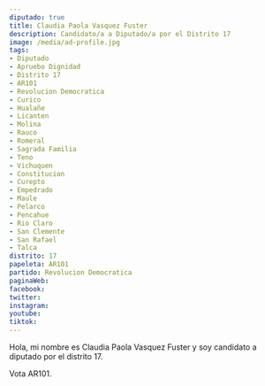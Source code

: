 ```yaml
---
diputado: true
title: Claudia Paola Vasquez Fuster
description: Candidato/a a Diputado/a por el Distrito 17
image: /media/ad-profile.jpg
tags:
- Diputado
- Apruebo Dignidad
- Distrito 17
- AR101
- Revolucion Democratica
- Curico
- Hualañe
- Licanten
- Molina
- Rauco
- Romeral
- Sagrada Familia
- Teno
- Vichuquen
- Constitucion
- Curepto
- Empedrado
- Maule
- Pelarco
- Pencahue
- Rio Claro
- San Clemente
- San Rafael
- Talca
distrito: 17
papeleta: AR101
partido: Revolucion Democratica
paginaWeb:
facebook:
twitter:
instagram:
youtube:
tiktok:
---
```

Hola, mi nombre es Claudia Paola Vasquez Fuster y soy candidato a diputado por el distrito 17.

Vota AR101.
